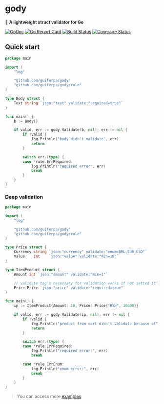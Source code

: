 # gody

:balloon: **A lightweight struct validator for Go**

[![GoDoc](https://godoc.org/github.com/guiferpa/gody?status.svg)](https://godoc.org/github.com/guiferpa/gody)
[![Go Report Card](https://goreportcard.com/badge/github.com/guiferpa/gody)](https://goreportcard.com/report/github.com/guiferpa/gody)
[![Build Status](https://cloud.drone.io/api/badges/guiferpa/gody/status.svg)](https://cloud.drone.io/guiferpa/gody)
[![Coverage Status](https://coveralls.io/repos/github/guiferpa/gody/badge.svg?branch=master)](https://coveralls.io/github/guiferpa/gody?branch=master)

## Quick start

```go
package main

import (
	"log"

	"github.com/guiferpa/gody"
	"github.com/guiferpa/gody/rule"
)

type Body struct {
	Text string `json:"text" validate:"required=true"`
}

func main() {
	b := Body{}

	if valid, err := gody.Validate(b, nil); err != nil {
		if !valid {
			log.Println("body didn't validate", err)
			return
		}

		switch err.(type) {
		case *rule.ErrRequired:
			log.Println("required error", err)
			break
		}
	}
}
```

### Deep validation

```go
package main

import (
    "log"

    "github.com/guiferpa/gody"
    "github.com/guiferpa/gody/rule"
)

type Price struct {
	Currency string `json:"currency" validate:"enum=BRL,EUR,USD"`
	Value    int    `json:"value" validate:"min=10"`
}

type ItemProduct struct {
	Amount int `json:"amount" validate:"min=1"`

	// validate tag's necessary for validation works if not setted it'll be ignored
	Price Price `json:"price" validate:"required=true"`
}

func main() {
	ip := ItemProduct{Amount: 10, Price: Price{"BYN", 10000}}

	if valid, err := gody.Validate(ip, nil); err != nil {
		if !valid {
			log.Println("product from cart didn't validate because of", err)
			return
		}

		switch err.(type) {
		case *rule.ErrRequired:
			log.Println("required error:", err)
			break

		case *rule.ErrEnum:
			log.Println("enum error:", err)
			break
		}
	}
}
```

> You can access more [examples](https://github.com/guiferpa/gody/blob/master/example/validate.go)
